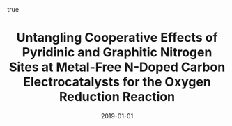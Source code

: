 ---
id: behanUntanglingCooperativeEffects2019
title: Untangling Cooperative Effects of Pyridinic and Graphitic Nitrogen Sites at
  Metal-Free N-Doped Carbon Electrocatalysts for the Oxygen Reduction Reaction
date: '2019-01-01'
authors:
- Behan, James A. and Mates-Torres, Eric and Stamatin, Serban N. and Domínguez, Carlota
  and Iannaci, Alessandro and Fleischer, Karsten and Hoque, Md Khairul and Perova,
  Tatiana S. and García-Melchor, Max and Colavita, Paula E.
doi: 10.1002/smll.201902081
publication: 'In: *Small* 15'
publication_types:
- '1'
selected: false
tags: []
projects: []
math: true
url: https://doi.org/10.1002/smll.201902081
links:
- name: Publisher
  url: https://doi.org/10.1002/smll.201902081

---